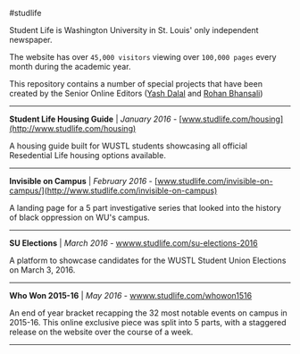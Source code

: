 #studlife

Student Life is Washington University in St. Louis' only independent newspaper.

The website has over `45,000 visitors` viewing over `100,000 pages` every month during the academic year.

This repository contains a number of special projects that have been created by the Senior Online Editors ([Yash Dalal](http://github.com/yashdalal) and [Rohan Bhansali](http://github.com/rohanb10))

----------

**Student Life Housing Guide** 
| *January 2016* - [www.studlife.com/housing](http://www.studlife.com/housing)

A housing guide built for WUSTL students showcasing all official Resedential Life housing options available.

----------

**Invisible on Campus** 
| *February 2016* - [www.studlife.com/invisible-on-campus/](http://www.studlife.com/invisible-on-campus)

A landing page for a 5 part investigative series that looked into the history of black oppression on WU's campus.

----------

**SU Elections** 
| *March 2016* - [wwww.studlife.com/su-elections-2016](http://wwww.studlife.com/su-elections-2016)

A platform to showcase candidates for the WUSTL Student Union Elections on March 3, 2016.

----------

**Who Won 2015-16** 
| *May 2016* - [wwww.studlife.com/whowon1516](http://wwww.studlife.com/whowon1516)

An end of year bracket recapping the 32 most notable events on campus in 2015-16. This online exclusive piece was split into 5 parts, with a staggered release on the website over the course of a week.

----------